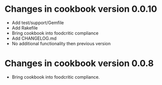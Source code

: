 Changes in cookbook version 0.0.10
==================================

+ Add test/support/Gemfile
+ Add Rakefile
+ Bring cookbook into foodcritic compliance
+ Add CHANGELOG.md
+ No additional functionality then previous version

Changes in cookbook version 0.0.8
=================================
* Bring cookbook into foodcritic compliance.
